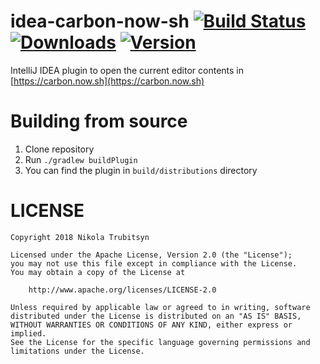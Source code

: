 # idea-carbon-now-sh [![Build Status](https://travis-ci.org/trubitsyn/idea-carbon-now-sh.svg?branch=master)](https://travis-ci.org/trubitsyn/idea-carbon-now-sh) [![Downloads](https://img.shields.io/jetbrains/plugin/d/10469-carbon-now-sh.svg)](https://plugins.jetbrains.com/plugin/10469-carbon-now-sh) [![Version](https://img.shields.io/jetbrains/plugin/v/10469-carbon-now-sh.svg)](https://plugins.jetbrains.com/plugin/10469-carbon-now-sh)

IntelliJ IDEA plugin to open the current editor contents in [https://carbon.now.sh](https://carbon.now.sh)

# Building from source

1. Clone repository
2. Run `./gradlew buildPlugin`
3. You can find the plugin in `build/distributions` directory

# LICENSE

```
Copyright 2018 Nikola Trubitsyn

Licensed under the Apache License, Version 2.0 (the "License");
you may not use this file except in compliance with the License.
You may obtain a copy of the License at

    http://www.apache.org/licenses/LICENSE-2.0

Unless required by applicable law or agreed to in writing, software
distributed under the License is distributed on an "AS IS" BASIS,
WITHOUT WARRANTIES OR CONDITIONS OF ANY KIND, either express or implied.
See the License for the specific language governing permissions and
limitations under the License.
```
